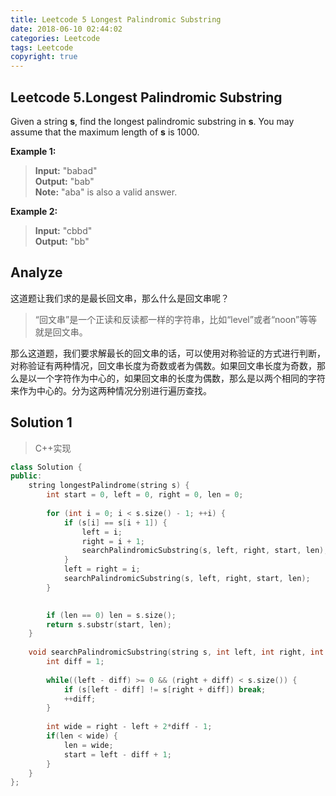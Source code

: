 ```yaml
---
title: Leetcode 5 Longest Palindromic Substring
date: 2018-06-10 02:44:02
categories: Leetcode
tags: Leetcode
copyright: true
---
```

## Leetcode 5.Longest Palindromic Substring  
Given a string  **s**, find the longest palindromic substring in  **s**. You may assume that the maximum length of  **s**  is 1000.

**Example 1:**
> **Input:** "babad"  
> **Output:** "bab"  
> **Note:** "aba" is also a valid answer. 

**Example 2:**
> **Input:** "cbbd"  
> **Output:** "bb"
<!--more-->
## Analyze
这道题让我们求的是最长回文串，那么什么是回文串呢？
> “回文串”是一个正读和反读都一样的字符串，比如“level”或者“noon”等等就是回文串。  

那么这道题，我们要求解最长的回文串的话，可以使用对称验证的方式进行判断，对称验证有两种情况，回文串长度为奇数或者为偶数。如果回文串长度为奇数，那么是以一个字符作为中心的，如果回文串的长度为偶数，那么是以两个相同的字符来作为中心的。分为这两种情况分别进行遍历查找。

## Solution 1
> C++实现
```cpp
class Solution {
public:
    string longestPalindrome(string s) {
        int start = 0, left = 0, right = 0, len = 0;
        
        for (int i = 0; i < s.size() - 1; ++i) {
            if (s[i] == s[i + 1]) {
                left = i;
                right = i + 1;
                searchPalindromicSubstring(s, left, right, start, len); 
            }
            left = right = i;
            searchPalindromicSubstring(s, left, right, start, len); 
        }
        

        if (len == 0) len = s.size();
        return s.substr(start, len);
    }
    
    void searchPalindromicSubstring(string s, int left, int right, int &start, int &len) {
        int diff = 1;
        
        while((left - diff) >= 0 && (right + diff) < s.size()) {
            if (s[left - diff] != s[right + diff]) break;
            ++diff;
        }
        
        int wide = right - left + 2*diff - 1;
        if(len < wide) {
            len = wide;
            start = left - diff + 1;
        }  
    }
};

```
